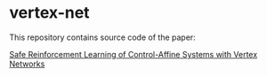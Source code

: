 # vertex-net
This repository contains source code of the paper:

[Safe Reinforcement Learning of Control-Affine Systems with Vertex Networks](https://arxiv.org/abs/2003.09488)
